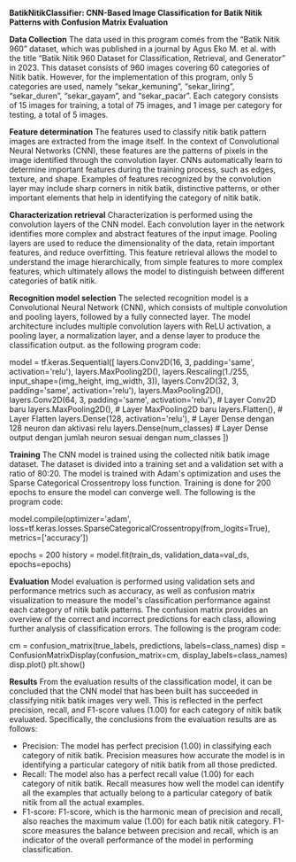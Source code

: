 **BatikNitikClassifier: CNN-Based Image Classification for Batik Nitik Patterns with Confusion Matrix Evaluation**

**Data Collection**
The data used in this program comes from the “Batik Nitik 960” dataset, which was published in a journal by Agus Eko M. et al. with the title “Batik Nitik 960 Dataset for Classification, Retrieval, and Generator” in 2023. This dataset consists of 960 images covering 60 categories of Nitik batik. However, for the implementation of this program, only 5 categories are used, namely “sekar_kemuning”, “sekar_liring”, “sekar_duren”, “sekar_gayam”, and “sekar_pacar”. Each category consists of 15 images for training, a total of 75 images, and 1 image per category for testing, a total of 5 images.

**Feature determination**
The features used to classify nitik batik pattern images are extracted from the image itself. In the context of Convolutional Neural Networks (CNN), these features are the patterns of pixels in the image identified through the convolution layer. CNNs automatically learn to determine important features during the training process, such as edges, texture, and shape.
Examples of features recognized by the convolution layer may include sharp corners in nitik batik, distinctive patterns, or other important elements that help in identifying the category of nitik batik.

**Characterization retrieval**
Characterization is performed using the convolution layers of the CNN model. Each convolution layer in the network identifies more complex and abstract features of the input image. Pooling layers are used to reduce the dimensionality of the data, retain important features, and reduce overfitting. This feature retrieval allows the model to understand the image hierarchically, from simple features to more complex features, which ultimately allows the model to distinguish between different categories of batik nitik.

**Recognition model selection**
The selected recognition model is a Convolutional Neural Network (CNN), which consists of multiple convolution and pooling layers, followed by a fully connected layer. The model architecture includes multiple convolution layers with ReLU activation, a pooling layer, a normalization layer, and a dense layer to produce the classification output.
as the following program code:

model = tf.keras.Sequential([
    layers.Conv2D(16, 3, padding='same', activation='relu'),
    layers.MaxPooling2D(),
    layers.Rescaling(1./255, input_shape=(img_height, img_width, 3)),
    layers.Conv2D(32, 3, padding='same', activation='relu'),
    layers.MaxPooling2D(),
    layers.Conv2D(64, 3, padding='same', activation='relu'),  # Layer Conv2D baru
    layers.MaxPooling2D(),  # Layer MaxPooling2D baru
    layers.Flatten(),  # Layer Flatten
    layers.Dense(128, activation='relu'),  # Layer Dense dengan 128 neuron dan aktivasi relu
    layers.Dense(num_classes)  # Layer Dense output dengan jumlah neuron sesuai dengan num_classes
])

**Training**
The CNN model is trained using the collected nitik batik image dataset. The dataset is divided into a training set and a validation set with a ratio of 80:20. The model is trained with Adam's optimization and uses the Sparse Categorical Crossentropy loss function. Training is done for 200 epochs to ensure the model can converge well.
The following is the program code:

model.compile(optimizer='adam',
              loss=tf.keras.losses.SparseCategoricalCrossentropy(from_logits=True),
              metrics=['accuracy'])

epochs = 200
history = model.fit(train_ds,
                    validation_data=val_ds,
                    epochs=epochs)

**Evaluation**
Model evaluation is performed using validation sets and performance metrics such as accuracy, as well as confusion matrix visualization to measure the model's classification performance against each category of nitik batik patterns. The confusion matrix provides an overview of the correct and incorrect predictions for each class, allowing further analysis of classification errors.
The following is the program code:

cm = confusion_matrix(true_labels, predictions, labels=class_names)
disp = ConfusionMatrixDisplay(confusion_matrix=cm, display_labels=class_names)
disp.plot()
plt.show()

**Results**
From the evaluation results of the classification model, it can be concluded that the CNN model that has been built has succeeded in classifying nitik batik images very well. This is reflected in the perfect precision, recall, and F1-score values (1.00) for each category of nitik batik evaluated.
Specifically, the conclusions from the evaluation results are as follows:
- Precision: The model has perfect precision (1.00) in classifying each category of nitik batik. Precision measures how accurate the model is in identifying a particular category of nitik batik from all those predicted.
- Recall: The model also has a perfect recall value (1.00) for each category of nitik batik. Recall measures how well the model can identify all the examples that actually belong to a particular category of batik nitik from all the actual examples.
- F1-score: F1-score, which is the harmonic mean of precision and recall, also reaches the maximum value (1.00) for each batik nitik category. F1-score measures the balance between precision and recall, which is an indicator of the overall performance of the model in performing classification.
